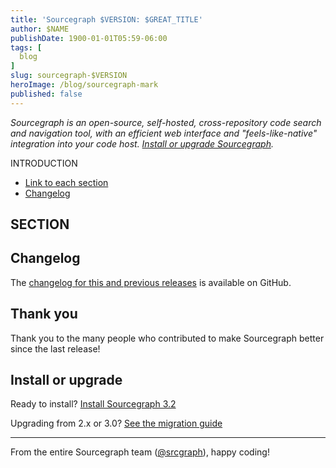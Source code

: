 ```yaml
---
title: 'Sourcegraph $VERSION: $GREAT_TITLE'
author: $NAME
publishDate: 1900-01-01T05:59-06:00
tags: [
  blog
]
slug: sourcegraph-$VERSION
heroImage: /blog/sourcegraph-mark
published: false
---
```


<!--
  Don't forget to check this against the ../STYLEGUIDE.md 
-->

*Sourcegraph is an open-source, self-hosted, cross-repository code search and navigation tool, with an efficient web interface and "feels-like-native" integration into your code host. [Install or upgrade Sourcegraph](#install-or-upgrade).*

INTRODUCTION

- [Link to each section](#section-link)
- [Changelog](#changelog)

## SECTION

<!-- 
Each section should have a screencast when possible, usually without sound as they only for 30s max.

  <p class="container">
    <div style="padding:56.25% 0 0 0;position:relative;">
      <iframe src="https://player.vimeo.com/video/$VIMEO_VIDEO_ID?color=0CB6F4&amp;title=0&amp;byline=0&amp;portrait=0&autoplay=1&loop=1" style="position:absolute;top:0;left:0;width:100%;height:100%;" frameborder="0" webkitallowfullscreen="" mozallowfullscreen="" allowfullscreen=""></iframe>
    </div>
    <p style="text-align: center"><a href="https://vimeo.com/VIMEO_VIDEO_ID" target="_blank">View on Vimeo</a></p>
  </p>
-->

## Changelog

<!--
  Copy and paste the changelog for this release here and link, as well as linking to CHANGELOG.md
-->

The [changelog for this and previous releases](https://github.com/sourcegraph/sourcegraph/blob/master/CHANGELOG.md) is available on GitHub.

## Thank you

Thank you to the many people who contributed to make Sourcegraph better since the last release!

<!--
  Generate the list of people who contributed (created tickets) by using the script at https://gist.github.com/ryan-blunden/c8898c989b48ba7a83e64ff9ae242cc2
-->

## Install or upgrade

Ready to install? [Install Sourcegraph 3.2](https://docs.sourcegraph.com/)

Upgrading from 2.x or 3.0? [See the migration guide](https://docs.sourcegraph.com/admin/migration/3_0)

---

From the entire Sourcegraph team ([@srcgraph](https://twitter.com/srcgraph)), happy coding!

